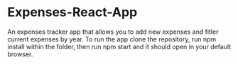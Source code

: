 # Expenses-React-App
An expenses tracker app that allows you to add new expenses and fitler current expenses by year. To run the app clone the repository, run npm install within the folder, then run npm start and it should open in your default browser.

